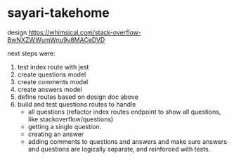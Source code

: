 # sayari-takehome

design
https://whimsical.com/stack-overflow-BwNXZWWumWnu9v8MACeDVD

next steps were:
1. test index route with jest
2. create questions model
3. create comments model
4. create answers model
5. define routes based on design doc above
6. build and test questions routes to handle
    - all questions (refactor index routes endpoint to show all questions, like stackoverflow/questions)
    - getting a single question.
    - creating an answer
    - adding comments to questions and answers and make sure answers and questions are logically separate, and reinforced with tests.
